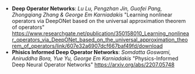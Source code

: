 * **Deep Operator Networks**: *Lu Lu, Pengzhan Jin, Guofei Pang, Zhongqiang Zhang & George Em Karniadakis* "Learning nonlinear operators via DeepONet based on the universal approximation theorem of operators" <https://www.researchgate.net/publication/350158010_Learning_nonlinear_operators_via_DeepONet_based_on_the_universal_approximation_theorem_of_operators/link/607e32a6907dcf667baf49fd/download>
* **Phisics Informed Deep Operator Networks**: *Somdatta Goswami, Aniruddha Bora, Yue Yu, George Em Karniadakis* "Physics-Informed Deep Neural Operator Networks" <https://arxiv.org/abs/2207.05748>
